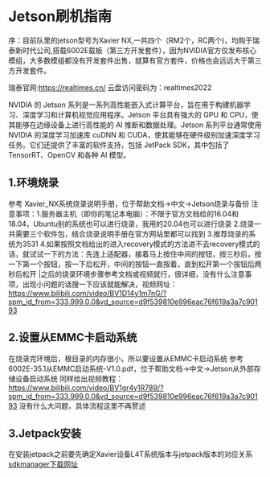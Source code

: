 # Jetson刷机指南

序：目前队里的jetson型号为Xavier NX,一共四个（RM2个，RC两个)，均购于瑞泰新时代公司,搭载6002E载板（第三方开发套件），因为NVIDIA官方仅发布核心模组，大多数模组都没有开发套件出售，就算有官方套件，价格也会远远大于第三方开发套件。

瑞泰官网:https://realtimes.cn/   云盘访问密码为：realtimes2022


NVIDIA 的 Jetson 系列是一系列高性能嵌入式计算平台，旨在用于构建机器学习、深度学习和计算机视觉应用程序。Jetson 平台具有强大的 GPU 和 CPU，使其能够在边缘设备上进行高性能的 AI 推断和数据处理。Jetson 系列平台通常使用 NVIDIA 的深度学习加速库 cuDNN 和 CUDA，使其能够在硬件级别加速深度学习任务。它们还提供了丰富的软件支持，包括 JetPack SDK，其中包括了 TensorRT、OpenCV 和各种 AI 模型。

## 1.环境烧录

参考  Xavier_NX系统烧录说明手册，位于帮助文档->中文->Jetson烧录与备份
注意事项：1.服务器主机（即你的笔记本电脑）：不限于官方文档给的16.04和18.04，Ubuntu别的系统也可以进行烧录，我用的20.04也可以进行烧录
				  2.烧录一共需要三个软件包，结合烧录说明手册在官方网站里都可以找到
				  3.推荐烧录的系统为3531
				  4.如果按照文档给出的进入recovery模式的方法进不去recovery模式的话，就试试一下的方法：先连上适配器，接着马上按住中间的按钮，按三秒后，按一下第一个按钮，按一下后松开，中间的按钮一直按着，直到松开第一个按钮后两秒后松开
|之后的烧录环境步骤参考文档或视频就行，很详细，没有什么注意事项，出现小问题的话搜一下应该就能解决，视频网址：https://www.bilibili.com/video/BV1D14y1m7nG/?spm_id_from=333.999.0.0&vd_source=d9f539810e996eac76f619a3a7c90193

## 2.设置从EMMC卡启动系统

在烧录完环境后，根目录的内存很小，所以要设置从EMMC卡启动系统
参考  6002E-35.1从EMMC启动系统-V1.0.pdf，位于帮助文档->中文->Jetson从外部存储设备启动系统
同样给出视频教程：https://www.bilibili.com/video/BV1gr4y1R789/?spm_id_from=333.999.0.0&vd_source=d9f539810e996eac76f619a3a7c90193
没有什么大问题，具体流程这里不再赘述

## 3.Jetpack安装

在安装jetpack之前要先确定Xavier设备L4T系统版本与jetpack版本的对应关系
[sdkmanager下载网址](https://developer.nvidia.com/sdk-manager)



